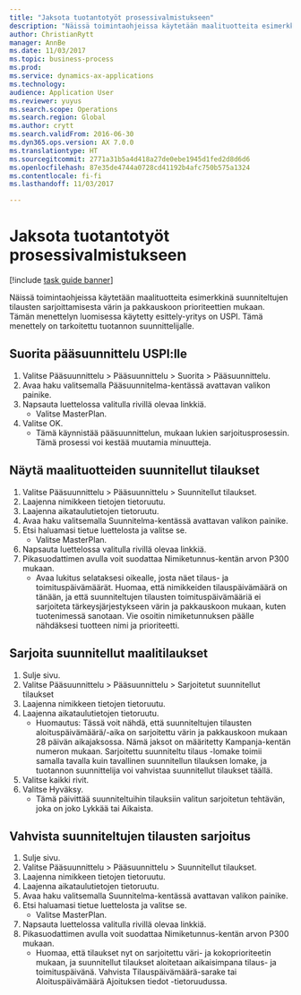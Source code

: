 ```yaml
--- 
title: "Jaksota tuotantotyöt prosessivalmistukseen"
description: "Näissä toimintaohjeissa käytetään maalituotteita esimerkkinä suunniteltujen tilausten sarjoittamisesta värin ja pakkauskoon prioriteettien mukaan."
author: ChristianRytt
manager: AnnBe
ms.date: 11/03/2017
ms.topic: business-process
ms.prod: 
ms.service: dynamics-ax-applications
ms.technology: 
audience: Application User
ms.reviewer: yuyus
ms.search.scope: Operations
ms.search.region: Global
ms.author: crytt
ms.search.validFrom: 2016-06-30
ms.dyn365.ops.version: AX 7.0.0
ms.translationtype: HT
ms.sourcegitcommit: 2771a31b5a4d418a27de0ebe1945d1fed2d8d6d6
ms.openlocfilehash: 87e35de4744a0728cd41192b4afc750b575a1324
ms.contentlocale: fi-fi
ms.lasthandoff: 11/03/2017

---
```

# <a name="sequence-production-jobs-for-process-manufacturing"></a>Jaksota tuotantotyöt prosessivalmistukseen

[!include [task guide banner](../../includes/task-guide-banner.md)]

Näissä toimintaohjeissa käytetään maalituotteita esimerkkinä suunniteltujen tilausten sarjoittamisesta värin ja pakkauskoon prioriteettien mukaan. Tämän menettelyn luomisessa käytetty esittely-yritys on USPI. Tämä menettely on tarkoitettu tuotannon suunnittelijalle.


## <a name="run-master-planning-for-uspi"></a>Suorita pääsuunnittelu USPI:lle
1. Valitse Pääsuunnittelu > Pääsuunnittelu > Suorita > Pääsuunnittelu.
2. Avaa haku valitsemalla Pääsuunnitelma-kentässä avattavan valikon painike.
3. Napsauta luettelossa valitulla rivillä olevaa linkkiä.
    * Valitse MasterPlan.  
4. Valitse OK.
    * Tämä käynnistää pääsuunnittelun, mukaan lukien sarjoitusprosessin. Tämä prosessi voi kestää muutamia minuutteja.  

## <a name="view-planned-orders-for-the-paint-products"></a>Näytä maalituotteiden suunnitellut tilaukset
1. Valitse Pääsuunnittelu > Pääsuunnittelu > Suunnitellut tilaukset.
2. Laajenna nimikkeen tietojen tietoruutu.
3. Laajenna aikataulutietojen tietoruutu.
4. Avaa haku valitsemalla Suunnitelma-kentässä avattavan valikon painike.
5. Etsi haluamasi tietue luettelosta ja valitse se.
    * Valitse MasterPlan.  
6. Napsauta luettelossa valitulla rivillä olevaa linkkiä.
7. Pikasuodattimen avulla voit suodattaa Nimiketunnus-kentän arvon P300 mukaan.
    * Avaa lukitus selataksesi oikealle, josta näet tilaus- ja toimituspäivämäärät. Huomaa, että nimikkeiden tilauspäivämäärä on tänään, ja että suunniteltujen tilausten toimituspäivämääriä ei sarjoiteta tärkeysjärjestykseen värin ja pakkauskoon mukaan, kuten tuotenimessä sanotaan. Vie osoitin nimiketunnuksen päälle nähdäksesi tuotteen nimi ja prioriteetti.  

## <a name="sequence-planned-orders-for-paint"></a>Sarjoita suunnitellut maalitilaukset
1. Sulje sivu.
2. Valitse Pääsuunnittelu > Pääsuunnittelu > Sarjoitetut suunnitellut tilaukset
3. Laajenna nimikkeen tietojen tietoruutu.
4. Laajenna aikataulutietojen tietoruutu.
    * Huomautus: Tässä voit nähdä, että suunniteltujen tilausten aloituspäivämäärä/-aika on sarjoitettu värin ja pakkauskoon mukaan 28 päivän aikajaksossa. Nämä jaksot on määritetty Kampanja-kentän numeron mukaan. Sarjoitettu suunniteltu tilaus -lomake toimii samalla tavalla kuin tavallinen suunnitellun tilauksen lomake, ja tuotannon suunnittelija voi vahvistaa suunnitellut tilaukset täällä.  
5. Valitse kaikki rivit.
6. Valitse Hyväksy.
    * Tämä päivittää suunniteltuihin tilauksiin valitun sarjoitetun tehtävän, joka on joko Lykkää tai Aikaista.  

## <a name="verify-the-sequence-of-the-planned-orders"></a>Vahvista suunniteltujen tilausten sarjoitus
1. Sulje sivu.
2. Valitse Pääsuunnittelu > Pääsuunnittelu > Suunnitellut tilaukset.
3. Laajenna nimikkeen tietojen tietoruutu.
4. Laajenna aikataulutietojen tietoruutu.
5. Avaa haku valitsemalla Suunnitelma-kentässä avattavan valikon painike.
6. Etsi haluamasi tietue luettelosta ja valitse se.
    * Valitse MasterPlan.  
7. Napsauta luettelossa valitulla rivillä olevaa linkkiä.
8. Pikasuodattimen avulla voit suodattaa Nimiketunnus-kentän arvon P300 mukaan.
    * Huomaa, että tilaukset nyt on sarjoitettu väri- ja kokoprioriteetin mukaan, ja suunnitellut tilaukset aloitetaan aikaisimpana tilaus- ja toimituspäivänä. Vahvista Tilauspäivämäärä-sarake tai Aloituspäivämäärä Ajoituksen tiedot -tietoruudussa.  



